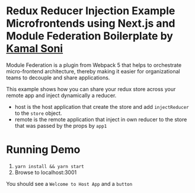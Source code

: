 # Redux Reducer Injection Example Microfrontends using Next.js and Module Federation Boilerplate by [Kamal Soni](https://kamalsoni.in/)

Module Federation is a plugin from Webpack 5 that helps to orchestrate micro-frontend architecture, thereby making it easier for organizational teams to decouple and share applications.

This example shows how you can share your redux store across your remote app and inject dynamically a reducer.

- host is the host application that create the store and add `injectReducer` to the `store` object.
- remote is the remote application that inject in own reducer to the store that was passed by the props by `app1`

# Running Demo

1. `yarn install && yarn start`
2. Browse to localhost:3001

You should see a `Welcome to Host App` and a `button`


